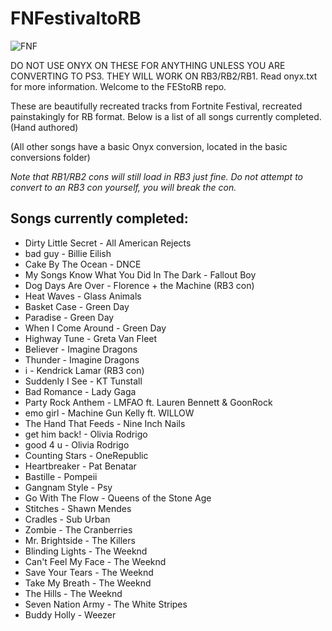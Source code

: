 # FNFestivaltoRB

![FNF](https://github.com/FEStoRB/FNFestivaltoRB/assets/158007129/c65f6997-8300-4c21-b210-2a6d4d7ca76b)

DO NOT USE ONYX ON THESE FOR ANYTHING UNLESS YOU ARE CONVERTING TO PS3. THEY WILL WORK ON RB3/RB2/RB1.
Read onyx.txt for more information.
Welcome to the FEStoRB repo.

These are beautifully recreated tracks from Fortnite Festival, recreated painstakingly for RB format.
Below is a list of all songs currently completed. (Hand authored) 

(All other songs have a basic Onyx conversion, located in the basic conversions folder)

*Note that RB1/RB2 cons will still load in RB3 just fine. Do not attempt to convert to an RB3 con yourself, you will break the con.*

## Songs currently completed:
* Dirty Little Secret - All American Rejects
* bad guy - Billie Eilish
* Cake By The Ocean - DNCE
* My Songs Know What You Did In The Dark - Fallout Boy
* Dog Days Are Over - Florence + the Machine (RB3 con)
* Heat Waves - Glass Animals
* Basket Case - Green Day
* Paradise - Green Day
* When I Come Around - Green Day
* Highway Tune - Greta Van Fleet
* Believer - Imagine Dragons
* Thunder - Imagine Dragons
* i - Kendrick Lamar (RB3 con)
* Suddenly I See - KT Tunstall
* Bad Romance - Lady Gaga
* Party Rock Anthem - LMFAO ft. Lauren Bennett & GoonRock
* emo girl - Machine Gun Kelly ft. WILLOW
* The Hand That Feeds - Nine Inch Nails
* get him back! - Olivia Rodrigo
* good 4 u - Olivia Rodrigo
* Counting Stars - OneRepublic
* Heartbreaker - Pat Benatar
* Bastille - Pompeii
* Gangnam Style - Psy
* Go With The Flow - Queens of the Stone Age
* Stitches - Shawn Mendes
* Cradles - Sub Urban
* Zombie - The Cranberries
* Mr. Brightside - The Killers
* Blinding Lights - The Weeknd
* Can't Feel My Face - The Weeknd
* Save Your Tears - The Weeknd
* Take My Breath - The Weeknd
* The Hills - The Weeknd
* Seven Nation Army - The White Stripes
* Buddy Holly - Weezer
